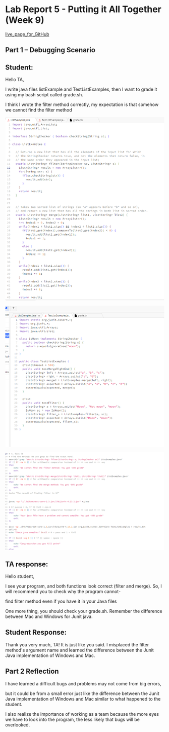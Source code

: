 # Lab Report 5 - Putting it All Together (Week 9)

[live_page_for_GitHub](https://pussakornch.github.io/cse15l-lab-reports5/lab-report.html)

## Part 1 – Debugging Scenario

## Student:

Hello TA,

I write java files listExample and TestListExamples, then I want to grade it using my bash script called grade.sh.

I think I wrote the filter method correctly, my expectation is that somehow we cannot find the filter method

![Image](1.PNG)

![Image](2.PNG)

![Image](3.PNG)


## TA response:

Hello student, 

I see your program, and both functions look correct (filter and merge). So, I will recommend you to check why the program cannot-

find filter method even if you have it in your Java files

One more thing, you should check your grade.sh. Remember the difference between Mac and Windows for Junit java.

## Student Response:

Thank you very much, TA! It is just like you said. I misplaced the filter method's argument name and learned the difference between the Junit Java implementation of Windows and Mac.

## Part 2 Reflection

I have learned a difficult bugs and problems may not come from big errors, 

but it could be from a small error just like the difference between the Junit Java implementation of Windows and Mac similar to what happened to the student.

I also realize the importance of working as a team because the more eyes we have to look into the program, the less likely that bugs will be overlooked. 
